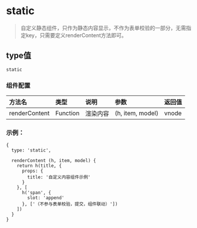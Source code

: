 # static
> 自定义静态组件，只作为静态内容显示，不作为表单校验的一部分，无需指定key，只需要定义renderContent方法即可。

## type值
`static`

### 组件配置
方法名 | 类型 | 说明 | 参数 | 返回值
:---- | :----| :----| :----| :----
renderContent | Function | 渲染内容 | (h, item, model) | vnode

### 示例：

```
{
  type: 'static',

  renderContent (h, item, model) {
    return h(title, {
      props: {
        title: '自定义内容组件示例'
      }
    }, [
      h('span', {
        slot: 'append'
      }, ['（不参与表单校验，提交，组件联动）'])
    ])
  }
}
```

